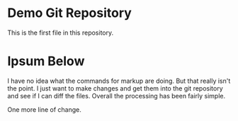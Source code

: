 # Demo Git Repository

This is the first file in this repository.

# Ipsum Below

I have no idea what the commands for markup are doing. But that really isn't the point. I just want to make changes and get them into the git repository and see if I can diff the files. Overall the processing has been fairly simple.

One more line of change.